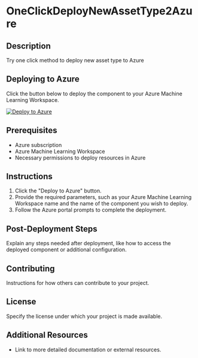 # OneClickDeployNewAssetType2Azure


## Description
Try one click method to deploy new asset type to Azure

## Deploying to Azure
Click the button below to deploy the component to your Azure Machine Learning Workspace.

[![Deploy to Azure](http://azuredeploy.net/deploybutton.png)](https://portal.azure.com/#create/Microsoft.Template/uri/https%3A%2F%2Fgithub.com%2Fquchuyuan%2FOneClickDeployNewAssetType2Azure%2Fblob%2Fmain%2FSimple%2Fdeploy.json)

## Prerequisites
- Azure subscription
- Azure Machine Learning Workspace
- Necessary permissions to deploy resources in Azure

## Instructions
1. Click the "Deploy to Azure" button.
2. Provide the required parameters, such as your Azure Machine Learning Workspace name and the name of the component you wish to deploy.
3. Follow the Azure portal prompts to complete the deployment.

## Post-Deployment Steps
Explain any steps needed after deployment, like how to access the deployed component or additional configuration.

## Contributing
Instructions for how others can contribute to your project.

## License
Specify the license under which your project is made available.

## Additional Resources
- Link to more detailed documentation or external resources.
